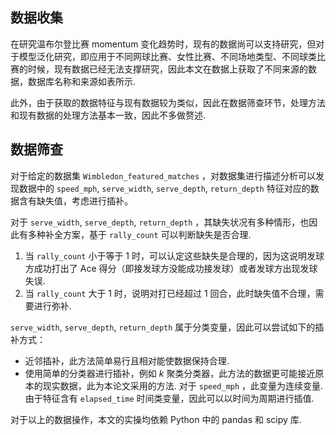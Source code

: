 ## 数据收集
在研究温布尔登比赛 momentum 变化趋势时，现有的数据尚可以支持研究，但对于模型泛化研究，即应用于不同网球比赛、女性比赛、不同场地类型、不同球类比赛的时候，现有数据已经无法支撑研究，因此本文在数据上获取了不同来源的数据，数据库名称和来源如表所示.

此外，由于获取的数据特征与现有数据较为类似，因此在数据筛查环节，处理方法和现有数据的处理方法基本一致，因此不多做赘述.
## 数据筛查

对于给定的数据集 `Wimbledon_featured_matches` ，对数据集进行描述分析可以发现数据中的 `speed_mph`, `serve_width`, `serve_depth`, `return_depth` 特征对应的数据含有缺失值，考虑进行插补。

对于 `serve_width`, `serve_depth`, `return_depth` ，其缺失状况有多种情形，也因此有多种补全方案，基于 `rally_count` 可以判断缺失是否合理.
1. 当 `rally_count` 小于等于 $1$ 时，可以认定这些缺失是合理的，因为这说明发球方成功打出了 Ace 得分（即接发球方没能成功接发球）或者发球方出现发球失误.
2. 当 `rally_count` 大于 $1$ 时，说明对打已经超过 $1$ 回合，此时缺失值不合理，需要进行弥补.

`serve_width`, `serve_depth`, `return_depth` 属于分类变量，因此可以尝试如下的插补方式：
- 近邻插补，此方法简单易行且相对能使数据保持合理.
- 使用简单的分类器进行插补，例如 $k$ 聚类分类器，此方法的数据更可能接近原本的现实数据，此为本论文采用的方法.
对于 `speed_mph` ，此变量为连续变量. 由于特征含有 `elapsed_time` 时间类变量，因此可以以时间为周期进行插值.

对于以上的数据操作，本文的实操均依赖 Python 中的 pandas 和 scipy 库.